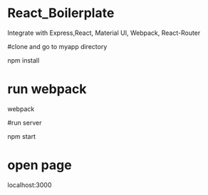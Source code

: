# React_Boilerplate
Integrate with Express,React, Material UI, Webpack, React-Router

#clone and go to myapp directory

npm install

# run webpack

webpack

#run server

npm start

# open page

localhost:3000
